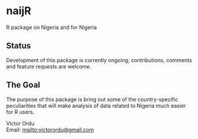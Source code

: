 # naijR
R package on Nigeria and for Nigeria

## Status
Development of this package is currently ongoing; contributions, comments and feature requests are welcome.

## The Goal
The purpose of this package is bring out some of the country-specific peculiarities that will make analysis of data related to Nigeria much easier for R users.

Victor Ordu  
Email: <mailto:victorordu@gmail.com>
